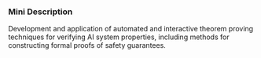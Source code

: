 ### Mini Description

Development and application of automated and interactive theorem proving techniques for verifying AI system properties, including methods for constructing formal proofs of safety guarantees.
